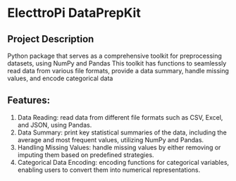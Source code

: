 # ElecttroPi DataPrepKit


## Project Description
Python package that serves as a comprehensive toolkit for preprocessing datasets, using NumPy and Pandas
This toolkit has functions to seamlessly read data from various file formats, provide a data summary, handle missing values, and encode categorical data


## Features:
1. Data Reading: read data from different file formats such as CSV, Excel, and JSON, using Pandas.
2. Data Summary: print key statistical summaries of the data, including the average and most frequent values, utilizing NumPy and Pandas.
3. Handling Missing Values: handle missing values by either removing or imputing them based on predefined strategies.
4. Categorical Data Encoding: encoding functions for categorical variables, enabling users to convert them into numerical representations.
